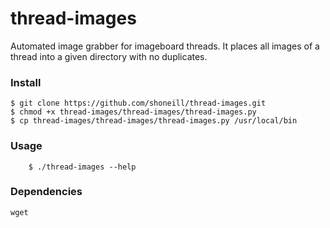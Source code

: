 thread-images
=============

Automated image grabber for imageboard threads. It places all images of a thread into a given directory with no duplicates.

### Install

	$ git clone https://github.com/shoneill/thread-images.git
	$ chmod +x thread-images/thread-images/thread-images.py
	$ cp thread-images/thread-images/thread-images.py /usr/local/bin

### Usage

        $ ./thread-images --help
        
### Dependencies

	wget
